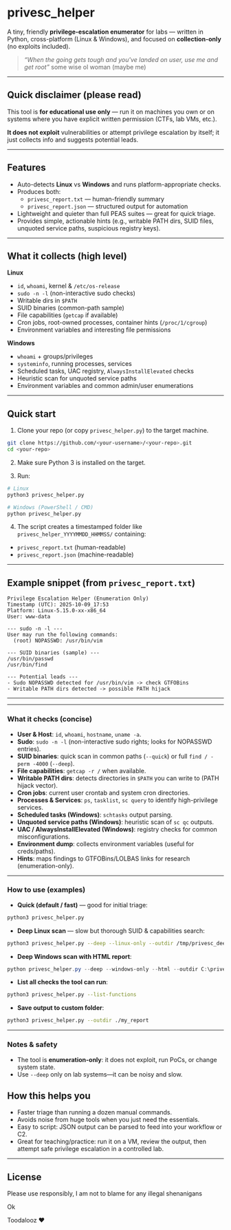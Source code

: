 # privesc_helper 

A tiny, friendly **privilege-escalation enumerator** for labs — written in Python, cross-platform (Linux & Windows), and focused on **collection-only** (no exploits included). 

> _“When the going gets tough and you've landed on user, use me and get root”_ some wise ol woman (maybe me)

---

##  Quick disclaimer (please read)
This tool is **for educational use only** — run it on machines you own or on systems where you have explicit written permission (CTFs, lab VMs, etc.).

**It does not exploit** vulnerabilities or attempt privilege escalation by itself; it just collects info and suggests potential leads.

---

## Features
- Auto-detects **Linux** vs **Windows** and runs platform-appropriate checks.  
- Produces both:
  - `privesc_report.txt` — human-friendly summary  
  - `privesc_report.json` — structured output for automation  
- Lightweight and quieter than full PEAS suites — great for quick triage.  
- Provides simple, actionable hints (e.g., writable PATH dirs, SUID files, unquoted service paths, suspicious registry keys).

---

##  What it collects (high level)

**Linux**
- `id`, `whoami`, kernel & `/etc/os-release`  
- `sudo -n -l` (non-interactive sudo checks)  
- Writable dirs in `$PATH`  
- SUID binaries (common-path sample)  
- File capabilities (`getcap` if available)  
- Cron jobs, root-owned processes, container hints (`/proc/1/cgroup`)  
- Environment variables and interesting file permissions

**Windows**
- `whoami` + groups/privileges  
- `systeminfo`, running processes, services  
- Scheduled tasks, UAC registry, `AlwaysInstallElevated` checks  
- Heuristic scan for unquoted service paths  
- Environment variables and common admin/user enumerations

---

##  Quick start

1. Clone your repo (or copy `privesc_helper.py`) to the target machine.

```bash
git clone https://github.com/<your-username>/<your-repo>.git
cd <your-repo>
```

2. Make sure Python 3 is installed on the target.

3. Run:

```bash
# Linux
python3 privesc_helper.py

# Windows (PowerShell / CMD)
python privesc_helper.py
```

4. The script creates a timestamped folder like `privesc_helper_YYYYMMDD_HHMMSS/` containing:
- `privesc_report.txt` (human-readable)  
- `privesc_report.json` (machine-readable)

---

##  Example snippet (from `privesc_report.txt`)

```
Privilege Escalation Helper (Enumeration Only)
Timestamp (UTC): 2025-10-09_17:53
Platform: Linux-5.15.0-xx-x86_64
User: www-data

--- sudo -n -l ---
User may run the following commands:
  (root) NOPASSWD: /usr/bin/vim

--- SUID binaries (sample) ---
/usr/bin/passwd
/usr/bin/find

--- Potential leads ---
- Sudo NOPASSWD detected for /usr/bin/vim -> check GTFOBins
- Writable PATH dirs detected -> possible PATH hijack
```

---

---

### What it checks (concise)
- **User & Host**: `id`, `whoami`, `hostname`, `uname -a`.
- **Sudo**: `sudo -n -l` (non-interactive sudo rights; looks for NOPASSWD entries).
- **SUID binaries**: quick scan in common paths (`--quick`) or full `find / -perm -4000` (`--deep`).
- **File capabilities**: `getcap -r /` when available.
- **Writable PATH dirs**: detects directories in `$PATH` you can write to (PATH hijack vector).
- **Cron jobs**: current user crontab and system cron directories.
- **Processes & Services**: `ps`, `tasklist`, `sc query` to identify high-privilege services.
- **Scheduled tasks (Windows)**: `schtasks` output parsing.
- **Unquoted service paths (Windows)**: heuristic scan of `sc qc` outputs.
- **UAC / AlwaysInstallElevated (Windows)**: registry checks for common misconfigurations.
- **Environment dump**: collects environment variables (useful for creds/paths).
- **Hints**: maps findings to GTFOBins/LOLBAS links for research (enumeration-only).

---

### How to use (examples)
- **Quick (default / fast)** — good for initial triage:
```bash
python3 privesc_helper.py
```

- **Deep Linux scan** — slow but thorough SUID & capabilities search:
```bash
python3 privesc_helper.py --deep --linux-only --outdir /tmp/privesc_deep
```

- **Deep Windows scan with HTML report**:
```powershell
python privesc_helper.py --deep --windows-only --html --outdir C:\privesc_out
```

- **List all checks the tool can run**:
```bash
python3 privesc_helper.py --list-functions
```

- **Save output to custom folder**:
```bash
python3 privesc_helper.py --outdir ./my_report
```

---

### Notes & safety
- The tool is **enumeration-only**: it does not exploit, run PoCs, or change system state.  
- Use `--deep` only on lab systems—it can be noisy and slow.  


## How this helps you
- Faster triage than running a dozen manual commands.  
- Avoids noise from huge tools when you just need the essentials.  
- Easy to script: JSON output can be parsed to feed into your workflow or C2.  
- Great for teaching/practice: run it on a VM, review the output, then attempt safe privilege escalation in a controlled lab.

---

##  License
Please use responsibly, I am not to blame for any illegal shenanigans 

Ok 

Toodalooz ❤️

